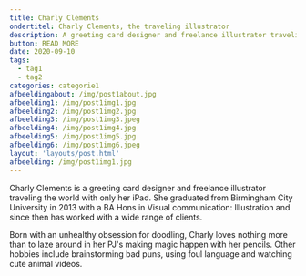 ```yaml
---
title: Charly Clements
ondertitel: Charly Clements, the traveling illustrator
description: A greeting card designer and freelance illustrator traveling the world.
button: READ MORE
date: 2020-09-10
tags:
  - tag1
  - tag2
categories: categorie1
afbeeldingabout: /img/post1about.jpg
afbeelding1: /img/post1img1.jpg
afbeelding2: /img/post1img2.jpg
afbeelding3: /img/post1img3.jpeg
afbeelding4: /img/post1img4.jpg
afbeelding5: /img/post1img5.jpg
afbeelding6: /img/post1img6.jpeg
layout: 'layouts/post.html'
afbeelding: /img/post1img1.jpg
---
```


Charly Clements is a greeting card designer and freelance illustrator traveling the world with only her iPad. She graduated from Birmingham City University in 2013 with a BA Hons in Visual communication: Illustration and since then has worked with a wide range of clients.

Born with an unhealthy obsession for doodling, Charly loves nothing more than to laze around in her PJ's making magic happen with her pencils. Other hobbies include brainstorming bad puns, using foul language and watching cute animal videos.
